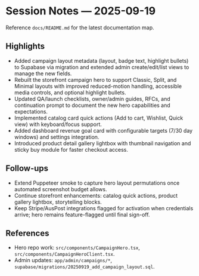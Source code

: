 # Session Notes — 2025-09-19

Reference `docs/README.md` for the latest documentation map.

## Highlights
- Added campaign layout metadata (layout, badge text, highlight bullets) to Supabase via migration and extended admin create/edit/list views to manage the new fields.
- Rebuilt the storefront campaign hero to support Classic, Split, and Minimal layouts with improved reduced-motion handling, accessible media controls, and optional highlight bullets.
- Updated QA/launch checklists, owner/admin guides, RFCs, and continuation prompt to document the new hero capabilities and expectations.
- Implemented catalog card quick actions (Add to cart, Wishlist, Quick view) with keyboard/focus support.
- Added dashboard revenue goal card with configurable targets (7/30 day windows) and settings integration.
- Introduced product detail gallery lightbox with thumbnail navigation and sticky buy module for faster checkout access.

## Follow-ups
- Extend Puppeteer smoke to capture hero layout permutations once automated screenshot budget allows.
- Continue storefront enhancements: catalog quick actions, product gallery lightbox, storytelling blocks.
- Keep Stripe/AusPost integrations flagged for activation when credentials arrive; hero remains feature-flagged until final sign-off.

## References
- Hero repo work: `src/components/CampaignHero.tsx`, `src/components/CampaignHeroClient.tsx`.
- Admin updates: `app/admin/campaigns/*`, `supabase/migrations/20250919_add_campaign_layout.sql`.
